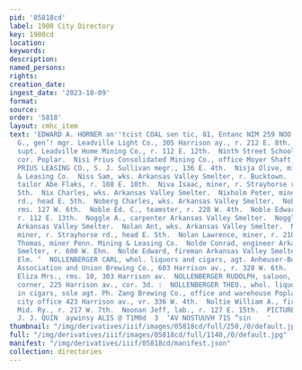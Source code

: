 ```yaml
---
pid: '05818cd'
label: 1900 City Directory
key: 1900cd
location: 
keywords: 
description: 
named_persons: 
rights: 
creation_date: 
ingest_date: '2023-10-09'
format: 
source: 
order: '5818'
layout: cmhc_item
text: 'EDWARD A. HORNER an''tcist COAL sen tic, 81, Entanc NIM 259 NOO  NIMERICK WILLIAM
  G., gen’! mgr. Leadville Light Co., 305 Harrison ay., r. 212 E. 8th. -  Nimon James,
  supt. Leadville Home Mining Co., r. 112 E. 12th.  Ninth Street School, E. 9th, se.
  cor. Poplar.  Nisi Prius Consolidated Mining Co., office Moyer Shaft, Iron Hill.  NISI
  PRIUS LEASING CO., S. J. Sullivan megr., 136 E. 4th.  Nisja Olive, miner Midas Mining
  & Leasing Co.  Niss Sam, wks. Arkansas Valley Smelter, r. Bucktown.  Nitschke Herman,
  tailor Abe Flaks, r. 108 E. 10th.  Niva Isaac, miner, r. Strayhorse rd., head E.
  5th.  Nix Charles, wks. Arkansas Valley Smelter.  Nixholm Peter, miner, r. Strayhorse
  rd., head E. 5th.  Noberg Charles, wks. Arkansas Valley Smelter.  Noble Albert,
  rms. 127 W. 6th.  Noble Ed. C., teamster, r. 228 W. 4th.  Noble Edward H., engineer,
  r. 112 E. 13th.  Noggle A., carpenter Arkansas Valley Smelter.  Noggle R. L., wks.
  Arkansas Valley Smelter.  Nolan Ant, wks. Arkansas Valley Smelter.  Nolan James,
  miner, r. Strayhorse rd., head E. 5th.  Nolan Lawrence, miner, r. 210 S. Hemlock.  Nolan
  Thomas, miner Penn. Mining & Leasing Co.  Nolde Conrad, engineer Arkansas Valley
  Smelter, r. 600 W. Ehn.  Nolde Edward, fireman Arkansas Valley Smelter, r. 600 W.
  Elm. ‘  NOLLENBERGER CARL, whol. liquors and cigars, agt. Anheuser-Busch Brewing
  Association and Union Brewing Co., 603 Harrison av., r. 328 W. 6th.  Nollenberger
  Eliza Mrs., rms. 10, 303 Harrison av.  NOLLENBERGER RUDOLPH, saloon, Anheuser-Busch
  corner, 225 Harrison av., cor. 3d. :  NOLLENBERGER THEO., whol. liquors and jobber
  in cigars, sole agt. Ph. Zang Brewing Co., office and warehouse Poplar, cor 13th,
  city office 423 Harrison av., vr. 336 W. 4th.  Noltie William A., fireman Colo.
  Mid. Ry., r. 217 W. 7th.  Noonan Jeff, lab., r. 127 E. 15th.  PICTURE FRAMES, size"
  J. J. QUIN  aywinsy ALIS @ T1M0d  3  ‘AV NOSTUUVH 71S “sin    '
thumbnail: "/img/derivatives/iiif/images/05818cd/full/250,/0/default.jpg"
full: "/img/derivatives/iiif/images/05818cd/full/1140,/0/default.jpg"
manifest: "/img/derivatives/iiif/05818cd/manifest.json"
collection: directories
---
```

